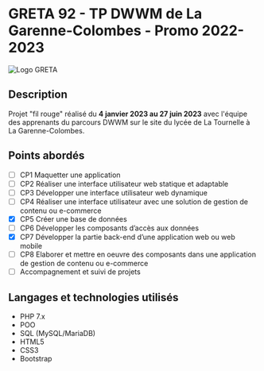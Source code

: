 # GRETA 92 - TP DWWM de La Garenne-Colombes - Promo 2022-2023

![Logo GRETA](https://ressources.regionsjob.com//mfx/img/centres/12122018_1052551119877889.jpg)

## Description
Projet "fil rouge" réalisé du **4 janvier 2023 au 27 juin 2023** avec l'équipe des apprenants du parcours DWWM sur le site du lycée de La Tournelle à La Garenne-Colombes.

## Points abordés
- [ ] CP1 Maquetter une application 
- [ ] CP2 Réaliser une interface utilisateur web statique et adaptable 
- [ ] CP3 Développer une interface utilisateur web dynamique 
- [ ] CP4 Réaliser une interface utilisateur avec une solution de gestion de contenu ou e-commerce
- [x] CP5 Créer une base de données 
- [ ] CP6 Développer les composants d’accès aux données 
- [x] CP7 Développer la partie back-end d’une application web ou web mobile 
- [ ] CP8 Elaborer et mettre en oeuvre des composants dans une application de gestion de contenu ou e-commerce
- [ ] Accompagnement et suivi de projets

## Langages et technologies utilisés
+ PHP 7.x
+ POO
+ SQL (MySQL/MariaDB)
+ HTML5
+ CSS3
+ Bootstrap
